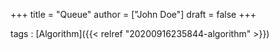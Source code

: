 +++
title = "Queue"
author = ["John Doe"]
draft = false
+++

tags
: [Algorithm]({{< relref "20200916235844-algorithm" >}})
